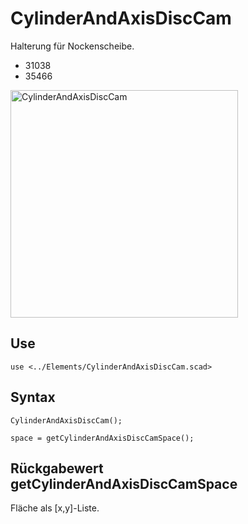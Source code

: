 # CylinderAndAxisDiscCam

Halterung für Nockenscheibe.

- 31038
- 35466

<img width="364" alt="CylinderAndAxisDiscCam" src="https://user-images.githubusercontent.com/48654609/167249452-063978e2-1dee-4b7e-8bc0-932650d9c6ff.png">

## Use
<pre><code>use &lt;../Elements/CylinderAndAxisDiscCam.scad&gt;</pre></code>

## Syntax
```
CylinderAndAxisDiscCam();

space = getCylinderAndAxisDiscCamSpace();
```

## Rückgabewert getCylinderAndAxisDiscCamSpace
Fläche als \[x,y]-Liste.

